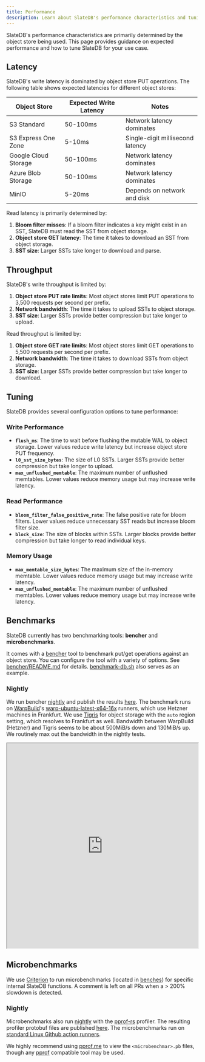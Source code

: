 ```yaml
---
title: Performance
description: Learn about SlateDB's performance characteristics and tuning
---
```


SlateDB's performance characteristics are primarily determined by the object store being used. This page provides guidance on expected performance and how to tune SlateDB for your use case.

## Latency

SlateDB's write latency is dominated by object store PUT operations. The following table shows expected latencies for different object stores:

| Object Store | Expected Write Latency | Notes |
|--------------|----------------------|-------|
| S3 Standard | 50-100ms | Network latency dominates |
| S3 Express One Zone | 5-10ms | Single-digit millisecond latency |
| Google Cloud Storage | 50-100ms | Network latency dominates |
| Azure Blob Storage | 50-100ms | Network latency dominates |
| MinIO | 5-20ms | Depends on network and disk |

Read latency is primarily determined by:

1. **Bloom filter misses**: If a bloom filter indicates a key might exist in an SST, SlateDB must read the SST from object storage.
2. **Object store GET latency**: The time it takes to download an SST from object storage.
3. **SST size**: Larger SSTs take longer to download and parse.

## Throughput

SlateDB's write throughput is limited by:

1. **Object store PUT rate limits**: Most object stores limit PUT operations to 3,500 requests per second per prefix.
2. **Network bandwidth**: The time it takes to upload SSTs to object storage.
3. **SST size**: Larger SSTs provide better compression but take longer to upload.

Read throughput is limited by:

1. **Object store GET rate limits**: Most object stores limit GET operations to 5,500 requests per second per prefix.
2. **Network bandwidth**: The time it takes to download SSTs from object storage.
3. **SST size**: Larger SSTs provide better compression but take longer to download.

## Tuning

SlateDB provides several configuration options to tune performance:

### Write Performance

* **`flush_ms`**: The time to wait before flushing the mutable WAL to object storage. Lower values reduce write latency but increase object store PUT frequency.
* **`l0_sst_size_bytes`**: The size of L0 SSTs. Larger SSTs provide better compression but take longer to upload.
* **`max_unflushed_memtable`**: The maximum number of unflushed memtables. Lower values reduce memory usage but may increase write latency.

### Read Performance

* **`bloom_filter_false_positive_rate`**: The false positive rate for bloom filters. Lower values reduce unnecessary SST reads but increase bloom filter size.
* **`block_size`**: The size of blocks within SSTs. Larger blocks provide better compression but take longer to read individual keys.

### Memory Usage

* **`max_memtable_size_bytes`**: The maximum size of the in-memory memtable. Lower values reduce memory usage but may increase write latency.
* **`max_unflushed_memtable`**: The maximum number of unflushed memtables. Lower values reduce memory usage but may increase write latency.

## Benchmarks

SlateDB currently has two benchmarking tools: **bencher** and **microbenchmarks**.

It comes with a [bencher](https://github.com/slatedb/slatedb/tree/main/slatedb-bencher) tool to benchmark put/get operations against an object store. You can configure the tool with a variety of options. See [bencher/README.md](https://github.com/slatedb/slatedb/blob/main/slatedb-bencher/README.md) for details. [benchmark-db.sh](https://github.com/slatedb/slatedb/blob/main/slatedb-bencher/benchmark-db.sh) also serves as an example.

### Nightly

We run bencher [nightly](https://github.com/slatedb/slatedb/blob/main/.github/workflows/nightly.yaml) and publish the results [here](https://slatedb.io/performance/benchmarks/main). The benchmark runs on [WarpBuild](https://warpbuild.com)'s [warp-ubuntu-latest-x64-16x](https://docs.warpbuild.com/cloud-runners) runners, which use Hetzner machines in Frankfurt. We use [Tigris](https://www.tigrisdata.com/) for object storage with the `auto` region setting, which resolves to Frankfurt as well. Bandwidth between WarpBuild (Hetzner) and Tigris seems to be about 500MiB/s down and 130MiB/s up. We routinely max out the bandwidth in the nightly tests.

<iframe src="https://slatedb.io/performance/benchmarks/main" width="100%" height="540px"></iframe>

## Microbenchmarks

We use [Criterion](https://bheisler.github.io/criterion.rs/) to run microbenchmarks (located in [benches](https://github.com/slatedb/slatedb/tree/main/slatedb/benches)) for specific internal SlateDB functions. A comment is left on all PRs when a > 200% slowdown is detected.

### Nightly

Microbenchmarks also run [nightly](https://github.com/slatedb/slatedb/blob/main/.github/workflows/nightly.yaml) with the [pprof-rs](https://github.com/tikv/pprof-rs) profiler. The resulting profiler protobuf files are published [here](https://github.com/slatedb/slatedb-website/tree/gh-pages/performance/microbenchmark-pprofs/main). The microbenchmarks run on [standard Linux Github action runners](https://docs.github.com/en/actions/using-github-hosted-runners/using-github-hosted-runners/about-github-hosted-runners#standard-github-hosted-runners-for-public-repositories).

We highly recommend using [pprof.me](https://pprof.me/) to view the `<microbenchmar>.pb` files, though any [pprof](https://github.com/google/pprof) compatible tool may be used.